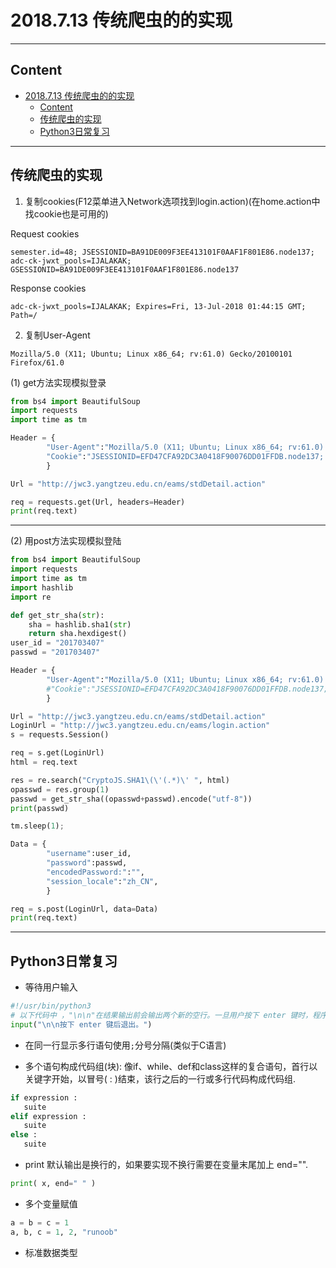 # 2018.7.13 传统爬虫的的实现

---

## Content

<!-- TOC -->

- [2018.7.13 传统爬虫的的实现](#2018713-传统爬虫的的实现)
    - [Content](#content)
    - [传统爬虫的实现](#传统爬虫的实现)
    - [Python3日常复习](#python3日常复习)

<!-- /TOC -->

---

## 传统爬虫的实现

1. 复制cookies(F12菜单进入Network选项找到login.action)(在home.action中找cookie也是可用的)

Request cookies
```
semester.id=48; JSESSIONID=BA91DE009F3EE413101F0AAF1F801E86.node137; adc-ck-jwxt_pools=IJALAKAK; GSESSIONID=BA91DE009F3EE413101F0AAF1F801E86.node137
```

Response cookies
```
adc-ck-jwxt_pools=IJALAKAK; Expires=Fri, 13-Jul-2018 01:44:15 GMT; Path=/
```

2. 复制User-Agent

```
Mozilla/5.0 (X11; Ubuntu; Linux x86_64; rv:61.0) Gecko/20100101 Firefox/61.0
```

(1) get方法实现模拟登录
```python
from bs4 import BeautifulSoup
import requests
import time as tm

Header = {
        "User-Agent":"Mozilla/5.0 (X11; Ubuntu; Linux x86_64; rv:61.0) Gecko/20100101 Firefox/61.0",
        "Cookie":"JSESSIONID=EFD47CFA92DC3A0418F90076DD01FFDB.node137; adc-ck-jwxt_pools=IJALAKAK; GSESSIONID=EFD47CFA92DC3A0418F90076DD01FFDB.node137"
        }

Url = "http://jwc3.yangtzeu.edu.cn/eams/stdDetail.action"

req = requests.get(Url, headers=Header)
print(req.text)

```

---

(2) 用post方法实现模拟登陆

```python
from bs4 import BeautifulSoup
import requests
import time as tm
import hashlib
import re

def get_str_sha(str):
    sha = hashlib.sha1(str)
    return sha.hexdigest()
user_id = "201703407"
passwd = "201703407"

Header = {
        "User-Agent":"Mozilla/5.0 (X11; Ubuntu; Linux x86_64; rv:61.0) Gecko/20100101 Firefox/61.0",
        #"Cookie":"JSESSIONID=EFD47CFA92DC3A0418F90076DD01FFDB.node137; adc-ck-jwxt_pools=IJALAKAK; GSESSIONID=EFD47CFA92DC3A0418F90076DD01FFDB.node137"
        }

Url = "http://jwc3.yangtzeu.edu.cn/eams/stdDetail.action"
LoginUrl = "http://jwc3.yangtzeu.edu.cn/eams/login.action"
s = requests.Session()

req = s.get(LoginUrl)
html = req.text

res = re.search("CryptoJS.SHA1\(\'(.*)\' ", html)
opasswd = res.group(1)
passwd = get_str_sha((opasswd+passwd).encode("utf-8"))
print(passwd)

tm.sleep(1);

Data = {
        "username":user_id,
        "password":passwd,
        "encodedPassword:":"",
        "session_locale":"zh_CN",
        }

req = s.post(LoginUrl, data=Data)
print(req.text)
```

---

## Python3日常复习

- 等待用户输入
```python
#!/usr/bin/python3
# 以下代码中 ，"\n\n"在结果输出前会输出两个新的空行。一旦用户按下 enter 键时，程序将退出。
input("\n\n按下 enter 键后退出。")
```

- 在同一行显示多行语句使用`;`分号分隔(类似于C语言)

- 多个语句构成代码组(块): 像if、while、def和class这样的复合语句，首行以关键字开始，以冒号( : )结束，该行之后的一行或多行代码构成代码组.
```python
if expression : 
   suite
elif expression : 
   suite 
else : 
   suite
```
- print 默认输出是换行的，如果要实现不换行需要在变量末尾加上 end="".
```python
print( x, end=" " )
```

- 多个变量赋值
```python
a = b = c = 1
a, b, c = 1, 2, "runoob"
```

- 标准数据类型